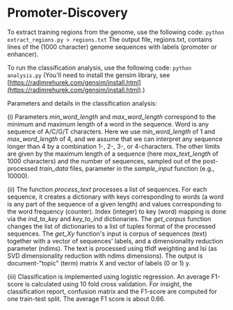 # Promoter-Discovery

To extract training regions from the genome, use the following code:
`python extract_regions.py > regions.txt`
The output file, regions.txt, contains lines of the (1000 character) genome sequences with labels (promoter or enhancer).

To run the classification analysis, use the following code:
`python analysis.py`
(You'll need to install the gensim library, see [https://radimrehurek.com/gensim/install.html](https://radimrehurek.com/gensim/install.html).)

Parameters and details in the classification analysis:

(i) Parameters *min_word_length* and *max_word_length* correspond to the minimum and maximum length of a word in the sequence. Word is any sequence of A/C/G/T characters. Here we use *min_word_length* of 1 and *max_word_length* of 4, and we assume that we can interpret any sequence longer than 4 by a combination 1-, 2-, 3-, or 4-characters.
The other limits are given by the maximum length of a sequence (here *max_text_length* of 1000 characters) and the number of sequences, sampled out of the post-processed *train_data* files, parameter in the *sample_input* function (e.g., 10000).

(ii) The function *process_text* processes a list of sequences. For each sequence, it creates a dictionary with keys corresponding to words (a word is any part of the sequence of a given length) and values corresponding to the word frequency (counter). Index (integer) to key (word) mapping is done via the *ind_to_key* and *key_to_ind* dictionaries. 
The *get_corpus* function changes the list of dictionaries to a list of tuples format of the processed sequences. 
The *get_Xy* function's input is corpus of sequences (text) together with a vector of sequences' labels, and a dimensionality reduction parameter (ndims). The text is processed using tfidf weighting and lsi (as SVD dimensionality reduction with ndims dimensions). The output is document-"topic" (term) matrix X and vector of labels (0 or 1) y.

(iii) Classification is implemented using logistic regression. An average F1-score is calculated using 10 fold cross validation. For insight, the classification report, confusion matrix and the F1-score are computed for one train-test split. The average F1 score is about 0.66.
